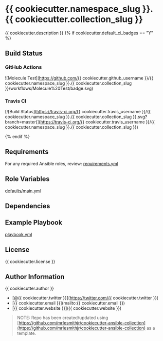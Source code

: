 # {{ cookiecutter.namespace_slug }}.{{ cookiecutter.collection_slug }}

{{ cookiecutter.description }}
{% if cookiecutter.default_ci_badges == "Y" %}

## Build Status

### GitHub Actions

![Molecule Test](https://github.com/{{ cookiecutter.github_username }}/{{ cookiecutter.namespace_slug }}.{{ cookiecutter.collection_slug }}/workflows/Molecule%20Test/badge.svg)

### Travis CI

[![Build Status](https://travis-ci.org/{{ cookiecutter.travis_username }}/{{ cookiecutter.namespace_slug }}.{{ cookiecutter.collection_slug }}.svg?branch=master)](https://travis-ci.org/{{ cookiecutter.travis_username }}/{{ cookiecutter.namespace_slug }}.{{ cookiecutter.collection_slug }})

{% endif %}

## Requirements

For any required Ansible roles, review:
[requirements.yml](requirements.yml)

## Role Variables

[defaults/main.yml](defaults/main.yml)

## Dependencies

## Example Playbook

[playbook.yml](playbook.yml)

## License

{{ cookiecutter.license }}

## Author Information

{{ cookiecutter.author }}

- [@{{ cookiecutter.twitter }}](https://twitter.com/{{ cookiecutter.twitter }})
- [{{ cookiecutter.email }}](mailto:{{ cookiecutter.email }})
- [{{ cookiecutter.website }}]({{ cookiecutter.website }})

> NOTE: Repo has been created/updated using [https://github.com/mrlesmithjr/cookiecutter-ansible-collection](https://github.com/mrlesmithjr/cookiecutter-ansible-collection) as a template.
